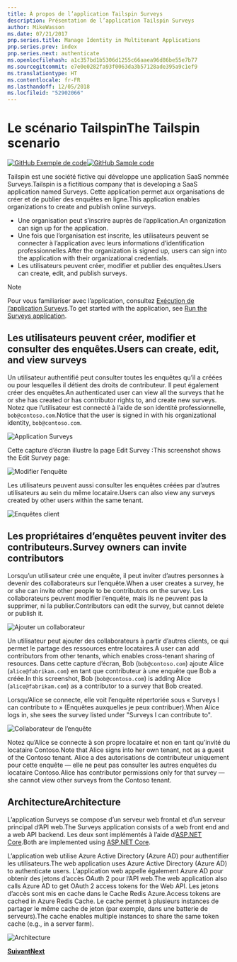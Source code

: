 ```yaml
---
title: À propos de l’application Tailspin Surveys
description: Présentation de l’application Tailspin Surveys
author: MikeWasson
ms.date: 07/21/2017
pnp.series.title: Manage Identity in Multitenant Applications
pnp.series.prev: index
pnp.series.next: authenticate
ms.openlocfilehash: a1c357bd1b5306d1255c66aaea96d86be55e7b77
ms.sourcegitcommit: e7e0e0282fa93f0063da3b57128ade395a9c1ef9
ms.translationtype: HT
ms.contentlocale: fr-FR
ms.lasthandoff: 12/05/2018
ms.locfileid: "52902066"
---
```

# <a name="the-tailspin-scenario"></a><span data-ttu-id="9fdc7-103">Le scénario Tailspin</span><span class="sxs-lookup"><span data-stu-id="9fdc7-103">The Tailspin scenario</span></span>

<span data-ttu-id="9fdc7-104">[![GitHub](../_images/github.png) Exemple de code][sample application]</span><span class="sxs-lookup"><span data-stu-id="9fdc7-104">[![GitHub](../_images/github.png) Sample code][sample application]</span></span>

<span data-ttu-id="9fdc7-105">Tailspin est une société fictive qui développe une application SaaS nommée Surveys.</span><span class="sxs-lookup"><span data-stu-id="9fdc7-105">Tailspin is a fictitious company that is developing a SaaS application named Surveys.</span></span> <span data-ttu-id="9fdc7-106">Cette application permet aux organisations de créer et de publier des enquêtes en ligne.</span><span class="sxs-lookup"><span data-stu-id="9fdc7-106">This application enables organizations to create and publish online surveys.</span></span>

* <span data-ttu-id="9fdc7-107">Une organisation peut s’inscrire auprès de l’application.</span><span class="sxs-lookup"><span data-stu-id="9fdc7-107">An organization can sign up for the application.</span></span>
* <span data-ttu-id="9fdc7-108">Une fois que l’organisation est inscrite, les utilisateurs peuvent se connecter à l’application avec leurs informations d’identification professionnelles.</span><span class="sxs-lookup"><span data-stu-id="9fdc7-108">After the organization is signed up, users can sign into the application with their organizational credentials.</span></span>
* <span data-ttu-id="9fdc7-109">Les utilisateurs peuvent créer, modifier et publier des enquêtes.</span><span class="sxs-lookup"><span data-stu-id="9fdc7-109">Users can create, edit, and publish surveys.</span></span>

> [!NOTE]
> <span data-ttu-id="9fdc7-110">Pour vous familiariser avec l’application, consultez [Exécution de l’application Surveys].</span><span class="sxs-lookup"><span data-stu-id="9fdc7-110">To get started with the application, see [Run the Surveys application].</span></span>
> 
> 

## <a name="users-can-create-edit-and-view-surveys"></a><span data-ttu-id="9fdc7-111">Les utilisateurs peuvent créer, modifier et consulter des enquêtes.</span><span class="sxs-lookup"><span data-stu-id="9fdc7-111">Users can create, edit, and view surveys</span></span>
<span data-ttu-id="9fdc7-112">Un utilisateur authentifié peut consulter toutes les enquêtes qu’il a créées ou pour lesquelles il détient des droits de contributeur. Il peut également créer des enquêtes.</span><span class="sxs-lookup"><span data-stu-id="9fdc7-112">An authenticated user can view all the surveys that he or she has created or has contributor rights to, and create new surveys.</span></span> <span data-ttu-id="9fdc7-113">Notez que l’utilisateur est connecté à l’aide de son identité professionnelle, `bob@contoso.com`.</span><span class="sxs-lookup"><span data-stu-id="9fdc7-113">Notice that the user is signed in with his organizational identity, `bob@contoso.com`.</span></span>

![Application Surveys](./images/surveys-screenshot.png)

<span data-ttu-id="9fdc7-115">Cette capture d’écran illustre la page Edit Survey :</span><span class="sxs-lookup"><span data-stu-id="9fdc7-115">This screenshot shows the Edit Survey page:</span></span>

![Modifier l’enquête](./images/edit-survey.png)

<span data-ttu-id="9fdc7-117">Les utilisateurs peuvent aussi consulter les enquêtes créées par d’autres utilisateurs au sein du même locataire.</span><span class="sxs-lookup"><span data-stu-id="9fdc7-117">Users can also view any surveys created by other users within the same tenant.</span></span>

![Enquêtes client](./images/tenant-surveys.png)

## <a name="survey-owners-can-invite-contributors"></a><span data-ttu-id="9fdc7-119">Les propriétaires d’enquêtes peuvent inviter des contributeurs.</span><span class="sxs-lookup"><span data-stu-id="9fdc7-119">Survey owners can invite contributors</span></span>
<span data-ttu-id="9fdc7-120">Lorsqu’un utilisateur crée une enquête, il peut inviter d’autres personnes à devenir des collaborateurs sur l’enquête.</span><span class="sxs-lookup"><span data-stu-id="9fdc7-120">When a user creates a survey, he or she can invite other people to be contributors on the survey.</span></span> <span data-ttu-id="9fdc7-121">Les collaborateurs peuvent modifier l’enquête, mais ils ne peuvent pas la supprimer, ni la publier.</span><span class="sxs-lookup"><span data-stu-id="9fdc7-121">Contributors can edit the survey, but cannot delete or publish it.</span></span>  

![Ajouter un collaborateur](./images/add-contributor.png)

<span data-ttu-id="9fdc7-123">Un utilisateur peut ajouter des collaborateurs à partir d’autres clients, ce qui permet le partage des ressources entre locataires.</span><span class="sxs-lookup"><span data-stu-id="9fdc7-123">A user can add contributors from other tenants, which enables cross-tenant sharing of resources.</span></span> <span data-ttu-id="9fdc7-124">Dans cette capture d’écran, Bob (`bob@contoso.com`) ajoute Alice (`alice@fabrikam.com`) en tant que contributeur à une enquête que Bob a créée.</span><span class="sxs-lookup"><span data-stu-id="9fdc7-124">In this screenshot, Bob (`bob@contoso.com`) is adding Alice (`alice@fabrikam.com`) as a contributor to a survey that Bob created.</span></span>

<span data-ttu-id="9fdc7-125">Lorsqu’Alice se connecte, elle voit l’enquête répertoriée sous « Surveys I can contribute to » (Enquêtes auxquelles je peux contribuer).</span><span class="sxs-lookup"><span data-stu-id="9fdc7-125">When Alice logs in, she sees the survey listed under "Surveys I can contribute to".</span></span>

![Collaborateur de l’enquête](./images/contributor.png)

<span data-ttu-id="9fdc7-127">Notez qu’Alice se connecte à son propre locataire et non en tant qu’invité du locataire Contoso.</span><span class="sxs-lookup"><span data-stu-id="9fdc7-127">Note that Alice signs into her own tenant, not as a guest of the Contoso tenant.</span></span> <span data-ttu-id="9fdc7-128">Alice a des autorisations de contributeur uniquement pour cette enquête &mdash; elle ne peut pas consulter les autres enquêtes du locataire Contoso.</span><span class="sxs-lookup"><span data-stu-id="9fdc7-128">Alice has contributor permissions only for that survey &mdash; she cannot view other surveys from the Contoso tenant.</span></span>

## <a name="architecture"></a><span data-ttu-id="9fdc7-129">Architecture</span><span class="sxs-lookup"><span data-stu-id="9fdc7-129">Architecture</span></span>
<span data-ttu-id="9fdc7-130">L’application Surveys se compose d’un serveur web frontal et d’un serveur principal d’API web.</span><span class="sxs-lookup"><span data-stu-id="9fdc7-130">The Surveys application consists of a web front end and a web API backend.</span></span> <span data-ttu-id="9fdc7-131">Les deux sont implémentés à l’aide d’[ASP.NET Core].</span><span class="sxs-lookup"><span data-stu-id="9fdc7-131">Both are implemented using [ASP.NET Core].</span></span>

<span data-ttu-id="9fdc7-132">L’application web utilise Azure Active Directory (Azure AD) pour authentifier les utilisateurs.</span><span class="sxs-lookup"><span data-stu-id="9fdc7-132">The web application uses Azure Active Directory (Azure AD) to authenticate users.</span></span> <span data-ttu-id="9fdc7-133">L’application web appelle également Azure AD pour obtenir des jetons d’accès OAuth 2 pour l’API web.</span><span class="sxs-lookup"><span data-stu-id="9fdc7-133">The web application also calls Azure AD to get OAuth 2 access tokens for the Web API.</span></span> <span data-ttu-id="9fdc7-134">Les jetons d’accès sont mis en cache dans le Cache Redis Azure.</span><span class="sxs-lookup"><span data-stu-id="9fdc7-134">Access tokens are cached in Azure Redis Cache.</span></span> <span data-ttu-id="9fdc7-135">Le cache permet à plusieurs instances de partager le même cache de jeton (par exemple, dans une batterie de serveurs).</span><span class="sxs-lookup"><span data-stu-id="9fdc7-135">The cache enables multiple instances to share the same token cache (e.g., in a server farm).</span></span>

![Architecture](./images/architecture.png)

<span data-ttu-id="9fdc7-137">[**Suivant**][authentication]</span><span class="sxs-lookup"><span data-stu-id="9fdc7-137">[**Next**][authentication]</span></span>

<!-- Links -->

[authentication]: authenticate.md

[Exécution de l’application Surveys]: ./run-the-app.md
[Run the Surveys application]: ./run-the-app.md
[ASP.NET Core]: /aspnet/core
[sample application]: https://github.com/mspnp/multitenant-saas-guidance
